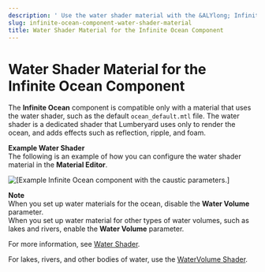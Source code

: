 ```yaml
---
description: ' Use the water shader material with the &ALYlong; Infinite Ocean component. '
slug: infinite-ocean-component-water-shader-material
title: Water Shader Material for the Infinite Ocean Component
---
```

# Water Shader Material for the Infinite Ocean Component<a name="infinite-ocean-component-water-shader-material"></a>

The **Infinite Ocean** component is compatible only with a material that uses the water shader, such as the default `ocean_default.mtl` file\. The water shader is a dedicated shader that Lumberyard uses only to render the ocean, and adds effects such as reflection, ripple, and foam\. 

**Example Water Shader**  
The following is an example of how you can configure the water shader material in the **Material Editor**\.  

![\[Example Infinite Ocean component with the caustic parameters.\]](/images/userguide/component/infiniteocean/infinite-ocean-component-5.png)

**Note**  
When you set up water materials for the ocean, disable the **Water Volume** parameter\.  
When you set up water material for other types of water volumes, such as lakes and rivers, enable the **Water Volume** parameter\.

For more information, see [Water Shader](shader-ref-water.md)\.

For lakes, rivers, and other bodies of water, use the [WaterVolume Shader](shader-ref-watervolume.md)\.